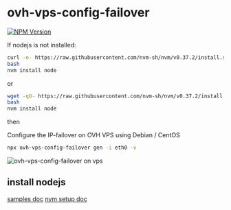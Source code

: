 # ovh-vps-config-failover

[![NPM Version](https://img.shields.io/npm/v/ovh-vps-config-failover.svg?style=flat)](https://www.npmjs.org/package/ovh-vps-config-failover)

If nodejs is not installed:

```bash
curl -o- https://raw.githubusercontent.com/nvm-sh/nvm/v0.37.2/install.sh | bash
bash
nvm install node
```

or

```bash
wget -qO- https://raw.githubusercontent.com/nvm-sh/nvm/v0.37.2/install.sh | bash
bash
nvm install node
```

then

Configure the IP-failover on OVH VPS using Debian / CentOS

```bash
npx ovh-vps-config-failover gen -i eth0 -v
```

![ovh-vps-config-failover on vps](https://github.com/UrielCh/api-ovh-node/blob/master/samples/ressources/ovh-vps-config-failover.gif?raw=true "preview")

## install nodejs

[samples doc](https://github.com/UrielCh/api-ovh-node/blob/master/samples/README.md)
[nvm setup doc](https://github.com/nvm-sh/nvm)
